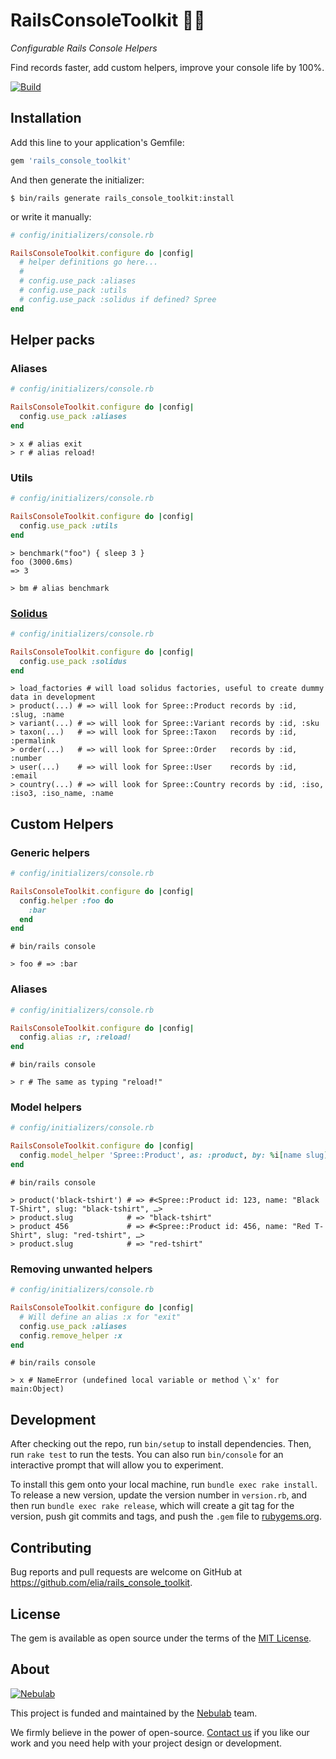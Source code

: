 # RailsConsoleToolkit 🔧🧰

*Configurable Rails Console Helpers*

Find records faster, add custom helpers, improve your console life by 100%.

[![Build](https://github.com/nebulab/rails_console_toolkit/workflows/build/badge.svg)](https://github.com/nebulab/rails_console_toolkit/actions?query=workflow%3Abuild)


## Installation

Add this line to your application's Gemfile:

```ruby
gem 'rails_console_toolkit'
```

And then generate the initializer:

```
$ bin/rails generate rails_console_toolkit:install
```

or write it manually:

```ruby
# config/initializers/console.rb

RailsConsoleToolkit.configure do |config|
  # helper definitions go here...
  #
  # config.use_pack :aliases
  # config.use_pack :utils
  # config.use_pack :solidus if defined? Spree
end
```

## Helper packs

### Aliases

```ruby
# config/initializers/console.rb

RailsConsoleToolkit.configure do |config|
  config.use_pack :aliases
end
```

```
> x # alias exit
> r # alias reload!
```


### Utils

```ruby
# config/initializers/console.rb

RailsConsoleToolkit.configure do |config|
  config.use_pack :utils
end
```

```
> benchmark("foo") { sleep 3 }
foo (3000.6ms)
=> 3

> bm # alias benchmark
```


### [Solidus](https://solidus.io)

```ruby
# config/initializers/console.rb

RailsConsoleToolkit.configure do |config|
  config.use_pack :solidus
end
```

```
> load_factories # will load solidus factories, useful to create dummy data in development
> product(...) # => will look for Spree::Product records by :id, :slug, :name
> variant(...) # => will look for Spree::Variant records by :id, :sku
> taxon(...)   # => will look for Spree::Taxon   records by :id, :permalink
> order(...)   # => will look for Spree::Order   records by :id, :number
> user(...)    # => will look for Spree::User    records by :id, :email
> country(...) # => will look for Spree::Country records by :id, :iso, :iso3, :iso_name, :name
```

## Custom Helpers

### Generic helpers

```ruby
# config/initializers/console.rb

RailsConsoleToolkit.configure do |config|
  config.helper :foo do
    :bar
  end
end
```

```
# bin/rails console

> foo # => :bar
```

### Aliases

```ruby
# config/initializers/console.rb

RailsConsoleToolkit.configure do |config|
  config.alias :r, :reload!
end
```

```
# bin/rails console

> r # The same as typing "reload!"
```

### Model helpers

```ruby
# config/initializers/console.rb

RailsConsoleToolkit.configure do |config|
  config.model_helper 'Spree::Product', as: :product, by: %i[name slug]
end
```


```
# bin/rails console

> product('black-tshirt') # => #<Spree::Product id: 123, name: "Black T-Shirt", slug: "black-tshirt", …>
> product.slug            # => "black-tshirt"
> product 456             # => #<Spree::Product id: 456, name: "Red T-Shirt", slug: "red-tshirt", …>
> product.slug            # => "red-tshirt"
```

### Removing unwanted helpers

```ruby
# config/initializers/console.rb

RailsConsoleToolkit.configure do |config|
  # Will define an alias :x for "exit"
  config.use_pack :aliases
  config.remove_helper :x
end
```

```
# bin/rails console

> x # NameError (undefined local variable or method \`x' for main:Object)
```

## Development

After checking out the repo, run `bin/setup` to install dependencies. Then, run `rake test` to run the tests. You can also run `bin/console` for an interactive prompt that will allow you to experiment.

To install this gem onto your local machine, run `bundle exec rake install`. To release a new version, update the version number in `version.rb`, and then run `bundle exec rake release`, which will create a git tag for the version, push git commits and tags, and push the `.gem` file to [rubygems.org](https://rubygems.org).

## Contributing

Bug reports and pull requests are welcome on GitHub at https://github.com/elia/rails_console_toolkit.

## License

The gem is available as open source under the terms of the [MIT License](https://opensource.org/licenses/MIT).

## About

[![Nebulab][nebulab-logo]][nebulab]

This project is funded and maintained by the [Nebulab][nebulab] team.

We firmly believe in the power of open-source. [Contact us][contact-us] if you
like our work and you need help with your project design or development.

[nebulab]: https://nebulab.it/
[nebulab-logo]: https://nebulab.it/assets/images/public/logo.svg
[contact-us]: https://nebulab.it/contact-us/
